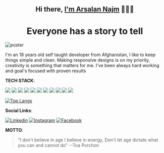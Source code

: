  <h2 align="center">Hi there, <a href="https://www.github.com/Arsalan-Najm">I'm Arsalan Najm</a> 🧑🏻‍💻 </h2> 

<div align="center">
   <h1>Everyone has a story to tell</h1>
</div>


![poster](https://user-images.githubusercontent.com/64060848/106156698-7ecd2500-619f-11eb-9701-7eafd0bc3acb.JPEG)



I'm an 18 years old self taught developer from Afghanistan, I like to keep things simple and clean.
Making responsive designs is on my priority, creativity is something that matters for me. I've been always hard working and goal's focused with proven results





**TECH STACK**:


<p>
  <img src="https://img.shields.io/badge/HTML5-E34F26?style=for-the-badge&logo=html5&logoColor=white" />
  <img src="https://img.shields.io/badge/CSS3-1572B6?style=for-the-badge&logo=css3&logoColor=white" />
  <img src="https://img.shields.io/badge/JavaScript-323330?style=for-the-badge&logo=javascript&logoColor=F7DF1E" />
  <img src="https://img.shields.io/badge/jQuery-0769AD?style=for-the-badge&logo=jquery&logoColor=white" />
  <img src="https://img.shields.io/badge/bootstrap-7633FA?style=for-the-badge&logo=bootstrap&logoColor=white"/>
  <img src="https://img.shields.io/badge/tailwindcss-07ADCA?style=for-the-badge&logo=tailwindcss&logoColor=white"/>
  <img src="https://img.shields.io/badge/react-262A31?style=for-the-badge&logo=react&logoColor=white"/>
  <img src="https://img.shields.io/badge/node.js-77B43F?style=for-the-badge&logo=node.js&logoColor=white"/>
  <img src="https://img.shields.io/badge/express-2F2F2F?style=for-the-badge&logo=express&logoColor=white"/>
  <img src="https://img.shields.io/badge/git-E44D30?style=for-the-badge&logo=git&logoColor=white"/>
  <img src="https://img.shields.io/badge/github-000000?style=for-the-badge&logo=github&logoColor=white"/>
</p>


[![Top Langs](https://github-readme-stats.vercel.app/api/top-langs/?username=Arsalan-Najm&layout=compact)](https://github.com/Arsalan-Najm/github-readme-stats&theme=dark)



**Social Links**:

 [<img alt="Linkedin" src="https://img.shields.io/badge/Linkedin-%2312100E.svg?&style=for-the-badge&logo=Linkedin&logoColor=blue" />](https://linkedin.com/in/arsalan_najm)
 [<img alt="Instagram" src="https://img.shields.io/badge/Instagram-%2312100E.svg?&style=for-the-badge&logo=Instagram&logoColor=#833AB4" />](https://instagram.com/arsalan_najm)
 [<img alt="Facebook" src="https://img.shields.io/badge/Facebook-%2312100E.svg?&style=for-the-badge&logo=Facebook&logoColor=#4267B2" />](https://www.facebook.com/arsalan.najm.56)


**MOTTO**:

> "I don't believe in age I believe in energy, Don't let age dictate what you can and cannot do"
--Toa Porchon
